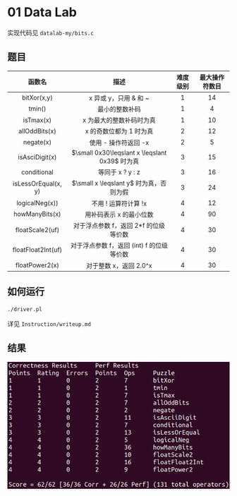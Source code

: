 # 01 Data Lab

实现代码见 `datalab-my/bits.c`

## 题目

|        函数名         |                       描述                       | 难度级别 | 最大操作符数目 |
| :-------------------: | :----------------------------------------------: | :------: | :------------: |
|     bitXor\(x,y\)     |              x 异或 y，只用 & 和 ~               |    1     |       14       |
|       tmin\(\)        |                  最小的整数补码                  |    1     |       4        |
|      isTmax\(x\)      |             x 为最大的整数补码时为真             |    1     |       10       |
|    allOddBits\(x\)    |             x 的奇数位都为 1 时为真              |    2     |       12       |
|      negate\(x\)      |               使用 - 操作符返回 -x               |    2     |       5        |
|   isAsciDigit\(x\)    | $\small 0x30\leqslant x \leqslant 0x39$ 时为真 |    3     |       15       |
|      conditional      |                 等同于 x ? y : z                 |    3     |       16       |
| isLessOrEqual\(x, y\) |    $\small x \leqslant y$ 时为真，否则为假    |    3     |       24       |
|   logicalNeg\(x\)\)   |               不用 ! 运算符计算 !x               |    4     |       12       |
|   howManyBits\(x\)    |             用补码表示 x 的最小位数              |    4     |       90       |
|   floatScale2\(uf\)   |      对于浮点参数 f，返回 2\*f 的位级等价数      |    4     |       30       |
| floatFloat2Int\(uf\)  |   对于浮点参数 f，返回 \(int\) f 的位级等价数    |    4     |       30       |
|   floatPower2\(x\)    |              对于整数 x，返回 2.0^x              |    4     |       30       |

## 如何运行

```sh
./driver.pl
```

详见 `Instruction/writeup.md`

## 结果

![Result](Result.png)